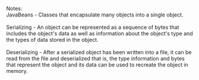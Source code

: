 Notes:
\
JavaBeans - Classes that encapsulate many objects into a single object. \
\
Serializing - 
An object can be represented as a sequence of bytes that includes the object's data as well as information about the object's type and the types of data stored in the object. \
\
Deserializing - After a serialized object has been written into a file, it can be read from the file and deserialized that is, the type information and bytes that represent the object and its data can be used to recreate the object in memory.